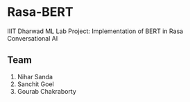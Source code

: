 # Rasa-BERT
IIIT Dharwad ML Lab Project: Implementation of BERT in Rasa Conversational AI

## Team
1. Nihar Sanda
2. Sanchit Goel
3. Gourab Chakraborty
